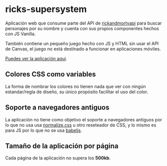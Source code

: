 # ricks-supersystem

Aplicación web que consume parte del API de [rickandmortyapi](https://rickandmortyapi.com/) para buscar personajes por su nombre y cuenta con sus propios componentes hechos con JS Vanilla.

También contiene un pequeño juego hecho con JS y HTML sin usar el API de Canvas, el juego no está destinado a funcionar en aplicaciones móviles.

[Puedes ver la aplicación aquí](https://rickssupersystem.000webhostapp.com/).

## Colores CSS como variables

La forma de nombrar los colores no tienen nada que ver con ningún estandar/regla de diseño, su único propósito facilitar el uso del color.

## Soporte a navegadores antiguos

La aplicación no tiene como objetivo el soporte a navegadores antiguos por lo que no usa usa [normalize.css](https://necolas.github.io/normalize.css/) u otro reseteador de CSS, y lo mismo es para JS por lo que no se usa [babeljs](https://babeljs.io/).

## Tamaño de la aplicación por página

Cada página de la aplicación no supera los **500kb**.
